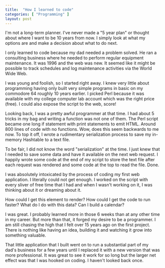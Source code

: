 ```yaml
---
title:  "How I learned to code"
categories: [ "Programming" ]
layout: post
---
```


I'm not a long-term planner. I've never made a "5 year plan" or thought about where I want to be 10 years from now. I simply look at what my options are and make a decision about what to do next. 

I only learned to code because my dad needed a problem solved. He ran a consulting business where he needed to perform regular equipment maintenance. It was 1996 and the web was new. It seemed like it might be possible to track schedules and log maintenance activities via the World Wide Web.

I was young and foolish, so I started right away. I knew very little about programming having only built very simple programs in basic on my commodore 64 roughly 10 years earlier. I picked Perl because it was available with my college computer lab account which was the right price (free). I could also expose the script to the web, score!

Looking back, I was a pretty awful programmer at that time. I had about 5 tricks in my bag and writing a function was not one of them. The Perl script became one long if statement with print statements to emit HTML. Around 800 lines of code with no functions. Wow, does this seem backwards to me now. To top it off, I wrote a rudimentary serialization process to save my in-memory Hashtable to a text file. 

To be fair, I did not know the word "serialization" at the time. I just knew that I needed to save some data and have it available on the next web request. I happily wrote some code at the end of my script to store the text file after each request was rendered and some code at the top to read the file. Done.

I was absolutely intoxicated by the process of coding my first web application. I literally could not get enough. I worked on the script with every sliver of free time that I had and when I wasn't working on it, I was thinking about it or dreaming about it.

How could I get this element to render? How could I get the code to run faster? What do I do with this data? Can I build a calendar?

I was great. I probably learned more in those 6 weeks than at any other time in my career. But more than that, it forged my desire to be a programmer. I am still chasing the high that I felt over 15 years ago on the first project. There is nothing like having an idea, building it and watching it grow into something valuable.

That little application that I built went on to run a substantial part of my dad's business for a few years until I replaced it with a new version that was more professional. It was great to see it work for so long but the larger net effect was that I was hooked on coding. I haven't looked back once.

